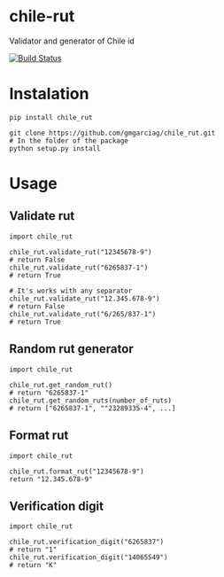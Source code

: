 # chile-rut
Validator and generator of Chile id

[![Build Status](https://travis-ci.org/gmgarciag/chile_rut.svg?branch=master)](https://travis-ci.org/gmgarciag/chile_rut)
# Instalation

```
pip install chile_rut

git clone https://github.com/gmgarciag/chile_rut.git
# In the folder of the package
python setup.py install
```

# Usage
## Validate rut
```
import chile_rut

chile_rut.validate_rut("12345678-9")
# return False
chile_rut.validate_rut("6265837-1")
# return True

# It's works with any separator
chile_rut.validate_rut("12.345.678-9")
# return False
chile_rut.validate_rut("6/265/837-1")
# return True
```

## Random rut generator
```
import chile_rut

chile_rut.get_random_rut()
# return "6265837-1"
chile_rut.get_random_ruts(number_of_ruts)
# return ["6265837-1", ""23289335-4", ...]
```

## Format rut
```
import chile_rut

chile_rut.format_rut("12345678-9")
return "12.345.678-9"
```

## Verification digit
```
import chile_rut

chile_rut.verification_digit("6265837")
# return "1"
chile_rut.verification_digit("14065549")
# return "K"
```